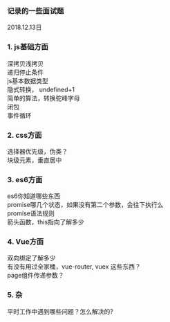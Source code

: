 
### 记录的一些面试题
2018.12.13日

### 1. js基础方面

深拷贝浅拷贝  
递归停止条件  
js基本数据类型  
隐式转换， undefined+1  
简单的算法，转换驼峰字母  
闭包  
事件循环  

### 2. css方面 
选择器优先级，伪类？  
块级元素，垂直居中  

### 3. es6方面

es6你知道哪些东西   
promise哪几个状态，如果没有第二个参数，会往下执行么  
promise语法规则  
箭头函数，this指向了解多少

### 4. Vue方面
双向绑定了解多少  
有没有用过全家桶，vue-router, vuex 这些东西？  
page组件传递参数？  

### 5. 杂
平时工作中遇到哪些问题？怎么解决的?




